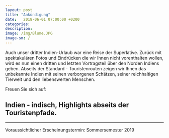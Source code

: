 ```yaml
---
layout: post
title: "Ankündigung"
date:   2018-06-01 07:00:00 +0200
categories:
description: 
image: /img/Blume.JPG
image-sm: /
---
```


Auch unser dritter Indien-Urlaub war eine Reise der Superlative. Zurück mit spektakulären Fotos und Eindrücken die wir Ihnen nicht vorenthalten wollen, wird es nun einen dritten und letzten Vortragsteil über den Norden Indiens geben. Abseits der Standard - Touristenrouten zeigen wir Ihnen das unbekannte Indien mit seinen verborgenen Schätzen, seiner reichhaltigen Tierwelt und den liebenswerten Menschen.

Freuen Sie sich auf:

Indien - indisch, Highlights abseits der Touristenpfade.
-------------------------------------------------------------------
--------------
Voraussichtlicher Erscheinungstermin: Sommersemester 2019


